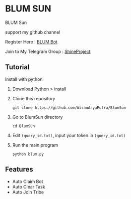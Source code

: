 # BLUM SUN
BLUM Sun 

support my github channel 

Register Here : [BLUM Bot](https://t.me/blum/app?startapp=ref_ZRi3CDYSyD)

Join to My Telegram Group : [ShineProject](https://t.me/+VFMv5L_0VzJkYWZl)


## Tutorial

Install with python

1. Download Python > install
   
2. Clone this repository
   ```shell
   git clone https://github.com/WisnuAryaPutra/BlumSun
   ```
   
4. Go to BlumSun directory
   ```shell
   cd BlumSun
   ```
   
5. Edit `(query_id.txt)`, input your token in `(query_id.txt)`
   
6. Run the main program
   ```
   python blum.py
   ```

## Features
- Auto Claim Bot
- Auto Clear Task
- Auto Join Tribe

